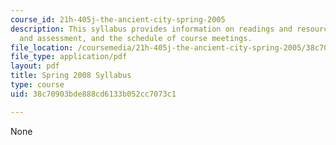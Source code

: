 ```yaml
---
course_id: 21h-405j-the-ancient-city-spring-2005
description: This syllabus provides information on readings and resources, assignments
  and assessment, and the schedule of course meetings.
file_location: /coursemedia/21h-405j-the-ancient-city-spring-2005/38c70903bde888cd6133b052cc7073c1_MIT21H_405Js05_sylls08.pdf
file_type: application/pdf
layout: pdf
title: Spring 2008 Syllabus
type: course
uid: 38c70903bde888cd6133b052cc7073c1

---
```

None